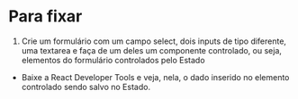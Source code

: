 # Para fixar
1. Crie um formulário com um campo select, dois inputs de tipo diferente, uma textarea e faça de um deles um componente controlado, ou seja, elementos do formulário controlados pelo Estado

- Baixe a React Developer Tools e veja, nela, o dado inserido no elemento controlado sendo salvo no Estado.